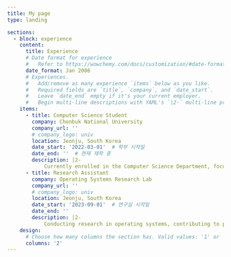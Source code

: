 ```yaml
---
title: My page
type: landing

sections:
  - block: experience
    content:
      title: Experience
      # Date format for experience
      #   Refer to https://wowchemy.com/docs/customization/#date-format
      date_format: Jan 2006
      # Experiences.
      #   Add/remove as many experience `items` below as you like.
      #   Required fields are `title`, `company`, and `date_start`.
      #   Leave `date_end` empty if it's your current employer.
      #   Begin multi-line descriptions with YAML's `|2-` multi-line prefix.
    items:
      - title: Computer Science Student
        company: Chonbuk National University
        company_url: ''
        # company_logo: univ
        location: Jeonju, South Korea
        date_start: '2022-03-01'  # 학부 시작일
        date_end: ''  # 현재 재학 중
        description: |2-
            Currently enrolled in the Computer Science Department, focusing on software development and research.
      - title: Research Assistant
        company: Operating Systems Research Lab
        company_url: ''
        # company_logo: univ
        location: Jeonju, South Korea
        date_start: '2023-09-01'  # 연구실 시작일
        date_end: ''
        description: |2-
            Conducting research in operating systems, contributing to projects on performance optimization and system architecture.
    design:
      # Choose how many columns the section has. Valid values: '1' or '2'.
      columns: '2'
---
```

